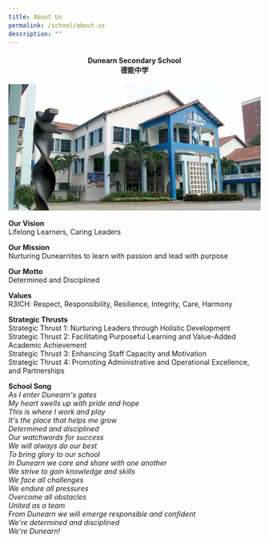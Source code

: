 ```yaml
---
title: About Us
permalink: /school/about-us
description: ""
---
```

<h4 style="text-align: center;">Dunearn Secondary School<br />德能中学</h4>
<img src="/images/aboutus.jpg">
<p><strong>Our Vision<br /></strong>Lifelong Learners, Caring Leaders</p>
<p><strong>Our Mission<br /></strong>Nurturing Dunearnites to learn with passion and lead with purpose</p>
<p><strong>Our Motto<br /></strong>Determined and Disciplined</p>
<p><strong>Values<br /></strong>R3ICH: Respect, Responsibility, Resilience, Integrity, Care, Harmony</p>
<p><strong>Strategic Thrusts<br /></strong>Strategic Thrust 1: Nurturing Leaders through Holistic Development<br />Strategic Thrust 2: Facilitating Purposeful Learning and Value-Added Academic Achievement<br />Strategic Thrust 3: Enhancing Staff Capacity and Motivation<br />Strategic Thrust 4: Promoting Administrative and Operational Excellence, and Partnerships</p>
<p><strong>School Song<br /></strong><em>As I enter Dunearn's gates<br />My heart swells up with pride and hope<br />This is where I work and play<br />It's the place that helps me grow<br />Determined and disciplined<br />Our watchwords for success<br />We will always do our best<br />To bring glory to our school<br />In Dunearn we care and share with one another<br />We strive to gain knowledge and skills<br />We face all challenges<br />We endure all pressures<br />Overcome all obstacles<br />United as a team<br />From Dunearn we will emerge responsible and confident<br />We're determined and disciplined<br />We're Dunearn!</em></p>
